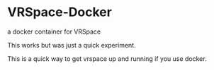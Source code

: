 # VRSpace-Docker
a docker container for VRSpace

This works but was just a quick experiment.

This is a quick way to get vrspace up and running if you use docker.